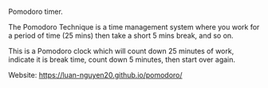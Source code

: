 Pomodoro timer.

The Pomodoro Technique is a time management system where you work for a period of time (25 mins) then take a short 5 mins break, and so on.

This is a Pomodoro clock which will count down 25 minutes of work, indicate it is break time, count down 5 minutes, then start over again.

Website: https://luan-nguyen20.github.io/pomodoro/